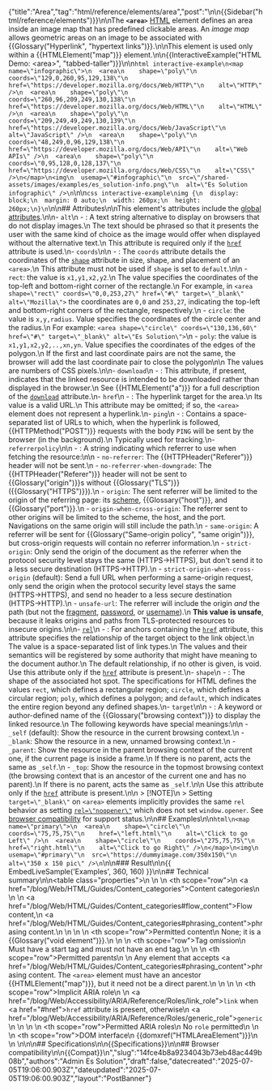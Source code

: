 {"title":"Area","tag":"html/reference/elements/area","post":"\n\n{{Sidebar(\"html/reference/elements\")}}\n\nThe **`<area>`** [HTML](/blog/Web/HTML) element defines an area inside an image map that has predefined clickable areas. An _image map_ allows geometric areas on an image to be associated with {{Glossary(\"Hyperlink\", \"hypertext links\")}}.\n\nThis element is used only within a {{HTMLElement(\"map\")}} element.\n\n{{InteractiveExample(\"HTML Demo: &lt;area&gt;\", \"tabbed-taller\")}}\n\n```html interactive-example\n<map name=\"infographic\">\n  <area\n    shape=\"poly\"\n    coords=\"129,0,260,95,129,138\"\n    href=\"https://developer.mozilla.org/docs/Web/HTTP\"\n    alt=\"HTTP\" />\n  <area\n    shape=\"poly\"\n    coords=\"260,96,209,249,130,138\"\n    href=\"https://developer.mozilla.org/docs/Web/HTML\"\n    alt=\"HTML\" />\n  <area\n    shape=\"poly\"\n    coords=\"209,249,49,249,130,139\"\n    href=\"https://developer.mozilla.org/docs/Web/JavaScript\"\n    alt=\"JavaScript\" />\n  <area\n    shape=\"poly\"\n    coords=\"48,249,0,96,129,138\"\n    href=\"https://developer.mozilla.org/docs/Web/API\"\n    alt=\"Web APIs\" />\n  <area\n    shape=\"poly\"\n    coords=\"0,95,128,0,128,137\"\n    href=\"https://developer.mozilla.org/docs/Web/CSS\"\n    alt=\"CSS\" />\n</map>\n<img\n  usemap=\"#infographic\"\n  src=\"/shared-assets/images/examples/es_solution-info.png\"\n  alt=\"Es Solution infographic\" />\n```\n\n```css interactive-example\nimg {\n  display: block;\n  margin: 0 auto;\n  width: 260px;\n  height: 260px;\n}\n```\n\n## Attributes\n\nThis element's attributes include the [global attributes](/blog/Web/HTML/Reference/Global_attributes).\n\n- `alt`\n  - : A text string alternative to display on browsers that do not display images.\n    The text should be phrased so that it presents the user with the same kind of choice as the image would offer when displayed without the alternative text.\n    This attribute is required only if the [`href`](#href) attribute is used.\n- `coords`\n\n  - : The `coords` attribute details the coordinates of the [`shape`](#shape) attribute in size, shape, and placement of an `<area>`.\n    This attribute must not be used if `shape` is set to `default`.\n\n    - `rect`: the value is `x1,y1,x2,y2`.\n      The value specifies the coordinates of the top-left and bottom-right corner of the rectangle.\n      For example, in `<area shape=\"rect\" coords=\"0,0,253,27\" href=\"#\" target=\"_blank\" alt=\"Mozilla\">` the coordinates are `0,0` and `253,27`, indicating the top-left and bottom-right corners of the rectangle, respectively.\n    - `circle`: the value is `x,y,radius`. Value specifies the coordinates of the circle center and the radius.\n      For example: `<area shape=\"circle\" coords=\"130,136,60\" href=\"#\" target=\"_blank\" alt=\"Es Solution\">`\n    - `poly`: the value is `x1,y1,x2,y2,..,xn,yn`. Value specifies the coordinates of the edges of the polygon.\n      If the first and last coordinate pairs are not the same, the browser will add the last coordinate pair to close the polygon\n\n    The values are numbers of CSS pixels.\n\n- `download`\n  - : This attribute, if present, indicates that the linked resource is intended to be downloaded rather than displayed in the browser.\n    See {{HTMLElement(\"a\")}} for a full description of the [`download`](/blog/Web/HTML/Reference/Elements/a#download) attribute.\n- `href`\n  - : The hyperlink target for the area.\n    Its value is a valid URL.\n    This attribute may be omitted; if so, the `<area>` element does not represent a hyperlink.\n- `ping`\n  - : Contains a space-separated list of URLs to which, when the hyperlink is followed, {{HTTPMethod(\"POST\")}} requests with the body `PING` will be sent by the browser (in the background).\n    Typically used for tracking.\n- `referrerpolicy`\n\n  - : A string indicating which referrer to use when fetching the resource:\n\n    - `no-referrer`: The {{HTTPHeader(\"Referer\")}} header will not be sent.\n    - `no-referrer-when-downgrade`: The {{HTTPHeader(\"Referer\")}} header will not be sent to {{Glossary(\"origin\")}}s without {{Glossary(\"TLS\")}} ({{Glossary(\"HTTPS\")}}).\n    - `origin`: The sent referrer will be limited to the origin of the referring page: its [scheme](/blog/Learn_web_development/Howto/Web_mechanics/What_is_a_URL), {{Glossary(\"host\")}}, and {{Glossary(\"port\")}}.\n    - `origin-when-cross-origin`: The referrer sent to other origins will be limited to the scheme, the host, and the port. Navigations on the same origin will still include the path.\n    - `same-origin`: A referrer will be sent for {{Glossary(\"Same-origin policy\", \"same origin\")}}, but cross-origin requests will contain no referrer information.\n    - `strict-origin`: Only send the origin of the document as the referrer when the protocol security level stays the same (HTTPS→HTTPS), but don't send it to a less secure destination (HTTPS→HTTP).\n    - `strict-origin-when-cross-origin` (default): Send a full URL when performing a same-origin request, only send the origin when the protocol security level stays the same (HTTPS→HTTPS), and send no header to a less secure destination (HTTPS→HTTP).\n    - `unsafe-url`: The referrer will include the origin _and_ the path (but not the [fragment](/blog/Web/API/HTMLAnchorElement/hash), [password](/blog/Web/API/HTMLAnchorElement/password), or [username](/blog/Web/API/HTMLAnchorElement/username)).\n      **This value is unsafe**, because it leaks origins and paths from TLS-protected resources to insecure origins.\n\n- [`rel`](/blog/Web/HTML/Reference/Attributes/rel)\n  - : For anchors containing the [`href`](#href) attribute, this attribute specifies the relationship of the target object to the link object.\n    The value is a space-separated list of link types.\n    The values and their semantics will be registered by some authority that might have meaning to the document author.\n    The default relationship, if no other is given, is void. Use this attribute only if the [`href`](#href) attribute is present.\n- `shape`\n  - : The shape of the associated hot spot. The specifications for HTML defines the values `rect`, which defines a rectangular region; `circle`, which defines a circular region; `poly`, which defines a polygon; and `default`, which indicates the entire region beyond any defined shapes.\n- `target`\n\n  - : A keyword or author-defined name of the {{Glossary(\"browsing context\")}} to display the linked resource.\n    The following keywords have special meanings:\n\n    - `_self` (default): Show the resource in the current browsing context.\n    - `_blank`: Show the resource in a new, unnamed browsing context.\n    - `_parent`: Show the resource in the parent browsing context of the current one, if the current page is inside a frame.\n      If there is no parent, acts the same as `_self`.\n    - `_top`: Show the resource in the topmost browsing context (the browsing context that is an ancestor of the current one and has no parent).\n      If there is no parent, acts the same as `_self`.\n\n    Use this attribute only if the [`href`](#href) attribute is present.\n\n    > [!NOTE]\n    > Setting `target=\"_blank\"` on `<area>` elements implicitly provides the same `rel` behavior as setting [`rel=\"noopener\"`](/blog/Web/HTML/Reference/Attributes/rel/noopener) which does not set `window.opener`. See [browser compatibility](#browser_compatibility) for support status.\n\n## Examples\n\n```html\n<map name=\"primary\">\n  <area\n    shape=\"circle\"\n    coords=\"75,75,75\"\n    href=\"left.html\"\n    alt=\"Click to go Left\" />\n  <area\n    shape=\"circle\"\n    coords=\"275,75,75\"\n    href=\"right.html\"\n    alt=\"Click to go Right\" />\n</map>\n<img\n  usemap=\"#primary\"\n  src=\"https://dummyimage.com/350x150\"\n  alt=\"350 x 150 pic\" />\n```\n\n### Result\n\n{{ EmbedLiveSample('Examples', 360, 160) }}\n\n## Technical summary\n\n<table class=\"properties\">\n  <tbody>\n    <tr>\n      <th scope=\"row\">\n        <a href=\"/blog/Web/HTML/Guides/Content_categories\">Content categories</a>\n      </th>\n      <td>\n        <a href=\"/blog/Web/HTML/Guides/Content_categories#flow_content\">Flow content</a>,\n        <a href=\"/blog/Web/HTML/Guides/Content_categories#phrasing_content\">phrasing content</a>.\n      </td>\n    </tr>\n    <tr>\n      <th scope=\"row\">Permitted content</th>\n      <td>None; it is a {{Glossary(\"void element\")}}.</td>\n    </tr>\n    <tr>\n      <th scope=\"row\">Tag omission</th>\n      <td>Must have a start tag and must not have an end tag.</td>\n    </tr>\n    <tr>\n      <th scope=\"row\">Permitted parents</th>\n      <td>\n        Any element that accepts <a href=\"/blog/Web/HTML/Guides/Content_categories#phrasing_content\">phrasing content</a>. The <code>&#x3C;area></code> element must have an ancestor {{HTMLElement(\"map\")}}, but it need not be a direct parent.\n      </td>\n    </tr>\n    <tr>\n      <th scope=\"row\">Implicit ARIA role</th>\n      <td>\n        <a href=\"/blog/Web/Accessibility/ARIA/Reference/Roles/link_role\"><code>link</code></a> when <a href=\"#href\"><code>href</code></a> attribute is present, otherwise\n        <a href=\"/blog/Web/Accessibility/ARIA/Reference/Roles/generic_role\"><code>generic</code></a>\n      </td>\n    </tr>\n    <tr>\n      <th scope=\"row\">Permitted ARIA roles</th>\n      <td>No <code>role</code> permitted</td>\n    </tr>\n    <tr>\n      <th scope=\"row\">DOM interface</th>\n      <td>{{domxref(\"HTMLAreaElement\")}}</td>\n    </tr>\n  </tbody>\n</table>\n\n## Specifications\n\n{{Specifications}}\n\n## Browser compatibility\n\n{{Compat}}\n","slug":"14fce4b8a9234043b73eb48ac449b08b","authors":"Admin Es Solution","draft":false,"datecreated":"2025-07-05T19:06:00.903Z","dateupdated":"2025-07-05T19:06:00.903Z","layout":"PostBanner"}